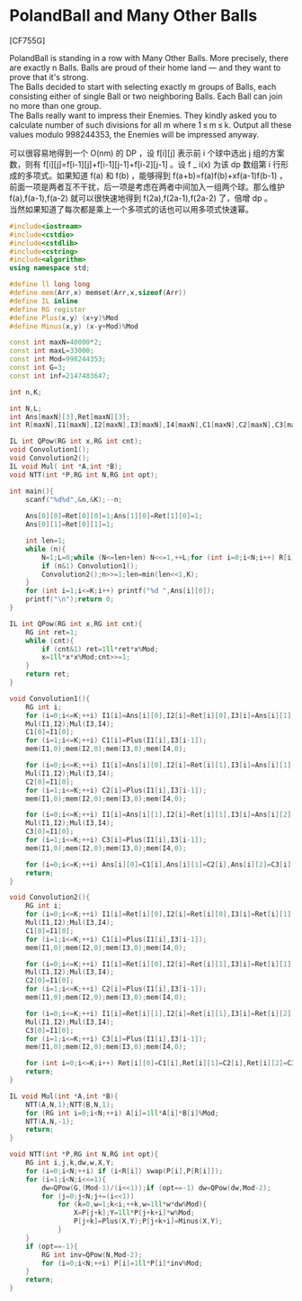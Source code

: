 # PolandBall and Many Other Balls
[CF755G]

PolandBall is standing in a row with Many Other Balls. More precisely, there are exactly n Balls. Balls are proud of their home land — and they want to prove that it's strong.  
The Balls decided to start with selecting exactly m groups of Balls, each consisting either of single Ball or two neighboring Balls. Each Ball can join no more than one group.  
The Balls really want to impress their Enemies. They kindly asked you to calculate number of such divisions for all m where 1 ≤ m ≤ k. Output all these values modulo 998244353, the Enemies will be impressed anyway.

可以很容易地得到一个 O(nm) 的 DP ，设 f[i][j] 表示前 i 个球中选出 j 组的方案数，则有 f[i][j]=f[i-1][j]+f[i-1][j-1]+f[i-2][j-1] 。设 f _ i(x) 为该 dp 数组第 i 行形成的多项式。如果知道 f(a) 和 f(b) ，能够得到 f(a+b)=f(a)f(b)+xf(a-1)f(b-1) ，前面一项是两者互不干扰，后一项是考虑在两者中间加入一组两个球。那么维护 f(a),f(a-1),f(a-2) 就可以很快速地得到 f(2a),f(2a-1),f(2a-2) 了，倍增 dp 。  
当然如果知道了每次都是乘上一个多项式的话也可以用多项式快速幂。

```cpp
#include<iostream>
#include<cstdio>
#include<cstdlib>
#include<cstring>
#include<algorithm>
using namespace std;

#define ll long long
#define mem(Arr,x) memset(Arr,x,sizeof(Arr))
#define IL inline
#define RG register
#define Plus(x,y) (x+y)%Mod
#define Minus(x,y) (x-y+Mod)%Mod

const int maxN=40000*2;
const int maxL=33000;
const int Mod=998244353;
const int G=3;
const int inf=2147483647;

int n,K;

int N,L;
int Ans[maxN][3],Ret[maxN][3];
int R[maxN],I1[maxN],I2[maxN],I3[maxN],I4[maxN],C1[maxN],C2[maxN],C3[maxN];

IL int QPow(RG int x,RG int cnt);
void Convolution1();
void Convolution2();
IL void Mul( int *A,int *B);
void NTT(int *P,RG int N,RG int opt);

int main(){
	scanf("%d%d",&n,&K);--n;
	
	Ans[0][0]=Ret[0][0]=1;Ans[1][0]=Ret[1][0]=1;
	Ans[0][1]=Ret[0][1]=1;

	int len=1;
	while (n){
		N=1;L=0;while (N<=len+len) N<<=1,++L;for (int i=0;i<N;i++) R[i]=(R[i>>1]>>1)|((i&1)<<(L-1));
		if (n&1) Convolution1();
		Convolution2();n>>=1;len=min(len<<1,K);
	}
	for (int i=1;i<=K;i++) printf("%d ",Ans[i][0]);
	printf("\n");return 0;
}

IL int QPow(RG int x,RG int cnt){
	RG int ret=1;
	while (cnt){
		if (cnt&1) ret=1ll*ret*x%Mod;
		x=1ll*x*x%Mod;cnt>>=1;
	}
	return ret;
}

void Convolution1(){
	RG int i;
	for (i=0;i<=K;++i) I1[i]=Ans[i][0],I2[i]=Ret[i][0],I3[i]=Ans[i][1],I4[i]=Ret[i][1];
	Mul(I1,I2);Mul(I3,I4);
	C1[0]=I1[0];
	for (i=1;i<=K;++i) C1[i]=Plus(I1[i],I3[i-1]);
	mem(I1,0);mem(I2,0);mem(I3,0);mem(I4,0);

	for (i=0;i<=K;++i) I1[i]=Ans[i][0],I2[i]=Ret[i][1],I3[i]=Ans[i][1],I4[i]=Ret[i][2];
	Mul(I1,I2);Mul(I3,I4);
	C2[0]=I1[0];
	for (i=1;i<=K;++i) C2[i]=Plus(I1[i],I3[i-1]);
	mem(I1,0);mem(I2,0);mem(I3,0);mem(I4,0);

	for (i=0;i<=K;++i) I1[i]=Ans[i][1],I2[i]=Ret[i][1],I3[i]=Ans[i][2],I4[i]=Ret[i][2];
	Mul(I1,I2);Mul(I3,I4);
	C3[0]=I1[0];
	for (i=1;i<=K;++i) C3[i]=Plus(I1[i],I3[i-1]);
	mem(I1,0);mem(I2,0);mem(I3,0);mem(I4,0);

	for (i=0;i<=K;++i) Ans[i][0]=C1[i],Ans[i][1]=C2[i],Ans[i][2]=C3[i];
	return;
}

void Convolution2(){
	RG int i;
	for (i=0;i<=K;++i) I1[i]=Ret[i][0],I2[i]=Ret[i][0],I3[i]=Ret[i][1],I4[i]=Ret[i][1];
	Mul(I1,I2);Mul(I3,I4);
	C1[0]=I1[0];
	for (i=1;i<=K;++i) C1[i]=Plus(I1[i],I3[i-1]);
	mem(I1,0);mem(I2,0);mem(I3,0);mem(I4,0);

	for (i=0;i<=K;++i) I1[i]=Ret[i][0],I2[i]=Ret[i][1],I3[i]=Ret[i][1],I4[i]=Ret[i][2];
	Mul(I1,I2);Mul(I3,I4);
	C2[0]=I1[0];
	for (i=1;i<=K;++i) C2[i]=Plus(I1[i],I3[i-1]);
	mem(I1,0);mem(I2,0);mem(I3,0);mem(I4,0);

	for (i=0;i<=K;++i) I1[i]=Ret[i][1],I2[i]=Ret[i][1],I3[i]=Ret[i][2],I4[i]=Ret[i][2];
	Mul(I1,I2);Mul(I3,I4);
	C3[0]=I1[0];
	for (i=1;i<=K;++i) C3[i]=Plus(I1[i],I3[i-1]);
	mem(I1,0);mem(I2,0);mem(I3,0);mem(I4,0);

	for (int i=0;i<=K;i++) Ret[i][0]=C1[i],Ret[i][1]=C2[i],Ret[i][2]=C3[i];
	return;
}

IL void Mul(int *A,int *B){
	NTT(A,N,1);NTT(B,N,1);
	for (RG int i=0;i<N;++i) A[i]=1ll*A[i]*B[i]%Mod;
	NTT(A,N,-1);
	return;
}

void NTT(int *P,RG int N,RG int opt){
	RG int i,j,k,dw,w,X,Y;
	for (i=0;i<N;++i) if (i<R[i]) swap(P[i],P[R[i]]);
	for (i=1;i<N;i<<=1){
		dw=QPow(G,(Mod-1)/(i<<1));if (opt==-1) dw=QPow(dw,Mod-2);
		for (j=0;j<N;j+=(i<<1))
			for (k=0,w=1;k<i;++k,w=1ll*w*dw%Mod){
				X=P[j+k];Y=1ll*P[j+k+i]*w%Mod;
				P[j+k]=Plus(X,Y);P[j+k+i]=Minus(X,Y);
			}
	}
	if (opt==-1){
		RG int inv=QPow(N,Mod-2);
		for (i=0;i<N;++i) P[i]=1ll*P[i]*inv%Mod;
	}
	return;
}
```